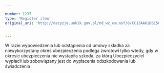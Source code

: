 ```yaml
---

number: 1237
type: 'Register item'
original_uri: 'http://decyzje.uokik.gov.pl/nd_wz_um.nsf/0/CC13AA61D615C77AC125739A0027614A?OpenDocument'


---
```


W razie wypowiedzenia lub odstąpienia od umowy składka za niewykorzystany okres ubezpieczenia podlega zwrotowi tylko wtedy, gdy w okresie ubezpieczenia nie wystąpiła szkoda, za którą Ubezpieczyciel wypłacił lub zobowiązany jest do wypłacenia odszkodowania lub świadczenia
